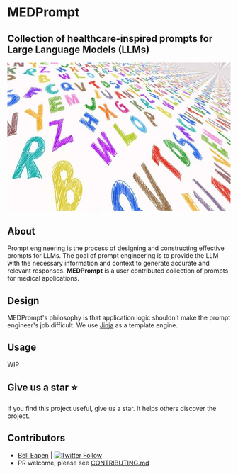 # MEDPrompt

## Collection of healthcare-inspired prompts for Large Language Models (LLMs)

![Prompt Engineering](images/medprompt.jpg)

## About
Prompt engineering is the process of designing and constructing effective prompts for LLMs. The goal of prompt engineering is to provide the LLM with the necessary information and context to generate accurate and relevant responses. **MEDPrompt** is a user contributed collection of prompts for medical applications.

## Design
MEDPrompt's philosophy is that application logic shouldn’t make the prompt engineer's job difficult. We use [Jinja](https://jinja.palletsprojects.com/en/3.1.x/) as a template engine.

## Usage
WIP

## Give us a star ⭐️
If you find this project useful, give us a star. It helps others discover the project.

## Contributors

* [Bell Eapen](https://nuchange.ca) | [![Twitter Follow](https://img.shields.io/twitter/follow/beapen?style=social)](https://twitter.com/beapen)
* PR welcome, please see [CONTRIBUTING.md](/CONTRIBUTING.md)